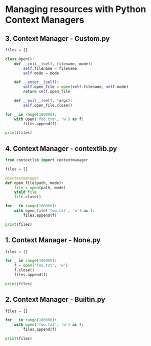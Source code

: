 # Managing resources with Python Context Managers

## 3. Context Manager - Custom.py

```python
files = []

class Open():
    def __init__(self, filename, mode):
        self.filename = filename
        self.mode = mode

    def __enter__(self):
        self.open_file = open(self.filename, self.mode)
        return self.open_file

    def __exit__(self, *args):
        self.open_file.close()

for _ in range(100000):
    with Open('foo.txt', 'w') as f:
        files.append(f)

print(files)
```

## 4. Context Manager - contextlib.py

```python
from contextlib import contextmanager

files = []

@contextmanager
def open_file(path, mode):
    file = open(path, mode)
    yield file
    file.close()

for _ in range(100000):
    with open_file('foo.txt', 'w') as f:
        files.append(f)

print(files)
```

## 1. Context Manager - None.py

```python
files = []

for _ in range(100000):
    f = open('foo.txt', 'w')
    f.close()
    files.append(f)

print(files)
```

## 2. Context Manager - Builtin.py

```python
files = []

for _ in range(100000):
    with open('foo.txt', 'w') as f:
        files.append(f)

print(files)
```

